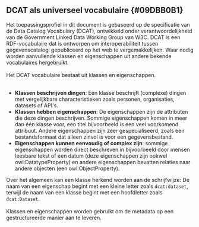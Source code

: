 ## DCAT als universeel vocabulaire {#09DBB0B1}
Het toepassingsprofiel in dit document is gebaseerd op de specificatie van de Data Catalog Vocabulary (DCAT), ontwikkeld onder verantwoordelijkheid van de Government Linked Data Working Group van W3C. DCAT is een RDF-vocabulaire dat is ontworpen om interoperabiliteit tussen gegevenscatalogi gepubliceerd op het web te vergemakkelijken. Waar nodig worden aanvullende klassen en eigenschappen uit andere bekende vocabulaires hergebruikt.
<br/>
<br/>
Het DCAT vocabulaire bestaat uit klassen en eigenschappen.
<br/>
<br/>
- <b>Klassen beschrijven dingen</b>: 
Een klasse beschrijft (complexe) dingen met vergelijkbare characteristieken zoals personen, organisaties, datasets of API's.
- <b>Klassen hebben eigenschappen</b>: De eigenschappen zijn de attributen die deze dingen beschrijven. Sommige eigenschappen komen in meer dan één klasse voor, een titel bijvoorbeeld is een veel voorkomend attribuut. Andere eigenschappen zijn zeer gespecialiseerd, zoals een bestandsformaat dat alleen zinvol is voor een gegevensbestand.
- <b>Eigenschappen kunnen eenvoudig of complex zijn</b>: sommige eigenschappen worden direct beschreven in bijvoorbeeld door mensen leesbare tekst of een datum (deze eigenschappen zijn ookwel owl:DatatypeProperty) en andere eigenschappen bevatten relaties naar andere objecten (een owl:ObjectProperty).

Over het algemeen kan een klasse herkend worden aan de schrijfwijze: De naam van een eigenschap begint met een kleine letter zoals <code>dcat:dataset</code>, terwijl de naam van een klasse begint met een hoofdletter zoals <code>dcat:Dataset</code>.
<br/>
<br/>
Klassen en eigenschappen worden gebruikt om de metadata op een gestructureerde manier aan te leveren.
